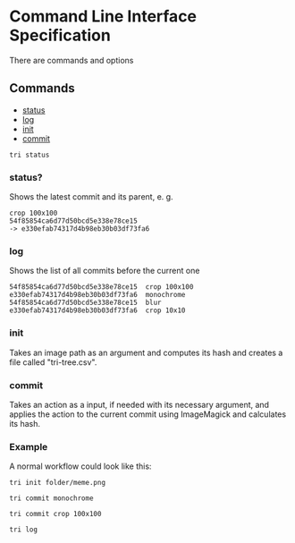 # Command Line Interface Specification

There are commands and options

## Commands

- [status](#status)
- [log](#log)
- [init](#init)
- [commit](#commit)

```
tri status
```

### status?

Shows the latest commit and its parent, e. g.

```
crop 100x100
54f85854ca6d77d50bcd5e338e78ce15
-> e330efab74317d4b98eb30b03df73fa6
```

### log

Shows the list of all commits before the current one

```
54f85854ca6d77d50bcd5e338e78ce15  crop 100x100
e330efab74317d4b98eb30b03df73fa6  monochrome
54f85854ca6d77d50bcd5e338e78ce15  blur
e330efab74317d4b98eb30b03df73fa6  crop 10x10
```

### init

Takes an image path as an argument and computes its hash and creates a file called "tri-tree.csv".

### commit

Takes an action as a input, if needed with its necessary argument, and applies the action to the current commit using ImageMagick and calculates its hash.


### Example

A normal workflow could look like this:

```
tri init folder/meme.png

tri commit monochrome

tri commit crop 100x100

tri log
```
